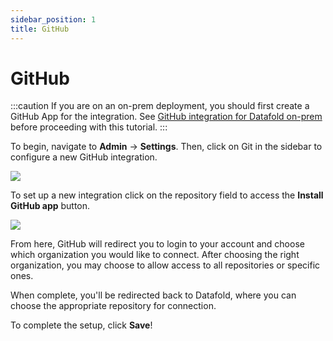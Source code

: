 ```yaml
---
sidebar_position: 1
title: GitHub
---
```

# GitHub

:::caution
If you are on an on-prem deployment, you should first create a GitHub App for the integration. See [GitHub integration for Datafold on-prem](on-prem/content/github_on-prem.md) before proceeding with this tutorial.
:::

To begin, navigate to **Admin** -> **Settings**. Then, click on Git in the sidebar to configure a new GitHub integration.

![](../../../static/img/github_setup.png)

To set up a new integration click on the repository field to access the **Install GitHub app** button.

![](../../../static/img/github_install_button.png)

From here, GitHub will redirect you to login to your account and choose which organization you would like to connect. After choosing the right organization, you may choose to allow access to all repositories or specific ones. 

When complete, you'll be redirected back to Datafold, where you can choose the appropriate repository for connection. 

To complete the setup, click **Save**!
